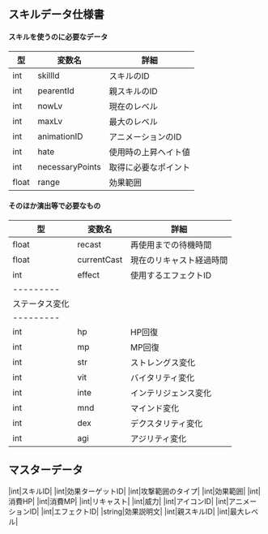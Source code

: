 ## スキルデータ仕様書

#### スキルを使うのに必要なデータ
|型|変数名|詳細|
| ------- | --------- | ----------- |
|int|skillId|スキルのID|
|int|pearentId|親スキルのID|
|int|nowLv|現在のレベル|
|int|maxLv|最大のレベル|
|int|animationID|アニメーションのID|
|int|hate|使用時の上昇ヘイト値|
|int|necessaryPoints|取得に必要なポイント|
|float|range|効果範囲|



#### そのほか演出等で必要なもの

|型|変数名|詳細|
| --- | ---- | ----- |
|float|recast|再使用までの待機時間|
|float|currentCast|現在のリキャスト経過時間|
|int|effect|使用するエフェクトID|
|---------|
|ステータス変化|
|---------|
|int|hp|HP回復|
|int|mp|MP回復|
|int|str|ストレングス変化|
|int|vit|バイタリティ変化|
|int|inte|インテリジェンス変化|
|int|mnd|マインド変化|
|int|dex|デクスタリティ変化|
|int|agi|アジリティ変化|



## マスターデータ

|int|スキルID|
|int|効果ターゲットID|
|int|攻撃範囲のタイプ|
|int|効果範囲|
|int|消費HP|
|int|消費MP|
|int|リキャスト|
|int|威力|
|int|アイコンID|
|int|アニメーションID|
|int|エフェクトID|
|string|効果説明文|
|int|親スキルID|
|int|最大レベル|


